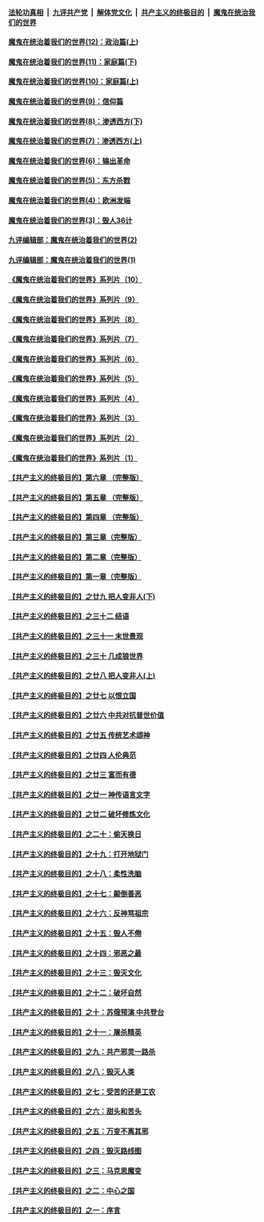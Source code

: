 

####  [法轮功真相](../../../../basic/blob/master/README.md?t=09291303) &nbsp;|&nbsp; [九评共产党](../../../../9ping.md/blob/master/README.md?t=09291303) &nbsp;|&nbsp; [解体党文化](../../../../jtdwh.md/blob/master/README.md?t=09291303)  &nbsp;|&nbsp; [共产主义的终极目的](../../../../gczydzjmd.md/blob/master/README.md?t=09291303) &nbsp;|&nbsp; [魔鬼在统治我们的世界](../../../../mgztzwmdsj.md/blob/master/README.md?t=09291303) 

#### [魔鬼在统治着我们的世界(12)：政治篇(上)](../pages/nsc422/n10444576.md?t=09291303) 

#### [魔鬼在统治着我们的世界(11)：家庭篇(下)](../pages/nsc422/n10440961.md?t=09291303) 

#### [魔鬼在统治着我们的世界(10)：家庭篇(上)](../pages/nsc422/n10435448.md?t=09291303) 

#### [魔鬼在统治着我们的世界(9)：信仰篇](../pages/nsc422/n10432159.md?t=09291303) 

#### [魔鬼在统治着我们的世界(8)：渗透西方(下)](../pages/nsc422/n10429603.md?t=09291303) 

#### [魔鬼在统治着我们的世界(7)：渗透西方(上)](../pages/nsc422/n10426013.md?t=09291303) 

#### [魔鬼在统治着我们的世界(6)：输出革命](../pages/nsc422/n10421536.md?t=09291303) 

#### [魔鬼在统治着我们的世界(5)：东方杀戮](../pages/nsc422/n10417707.md?t=09291303) 

#### [魔鬼在统治着我们的世界(4)：欧洲发端](../pages/nsc422/n10414890.md?t=09291303) 

#### [魔鬼在统治着我们的世界(3)：毁人36计](../pages/nsc422/n10411583.md?t=09291303) 

#### [九评编辑部：魔鬼在统治着我们的世界(2)](../pages/nsc422/n10410036.md?t=09291303) 

#### [九评编辑部：魔鬼在统治着我们的世界(1)](../pages/nsc422/n10406825.md?t=09291303) 

#### [《魔鬼在统治着我们的世界》系列片（10）](../pages/nsc422/n12292670.md?t=09291303) 

#### [《魔鬼在统治着我们的世界》系列片（9）](../pages/nsc422/n12290859.md?t=09291303) 

#### [《魔鬼在统治着我们的世界》系列片（8）](../pages/nsc422/n12287445.md?t=09291303) 

#### [《魔鬼在统治着我们的世界》系列片（7）](../pages/nsc422/n12283425.md?t=09291303) 

#### [《魔鬼在统治着我们的世界》系列片（6）](../pages/nsc422/n12282314.md?t=09291303) 

#### [《魔鬼在统治着我们的世界》系列片（5）](../pages/nsc422/n12281419.md?t=09291303) 

#### [《魔鬼在统治着我们的世界》系列片（4）](../pages/nsc422/n12274024.md?t=09291303) 

#### [《魔鬼在统治着我们的世界》系列片（3）](../pages/nsc422/n12271322.md?t=09291303) 

#### [《魔鬼在统治着我们的世界》系列片（2）](../pages/nsc422/n12269049.md?t=09291303) 

#### [《魔鬼在统治着我们的世界》系列片（1）](../pages/nsc422/n12267575.md?t=09291303) 

#### [【共产主义的终极目的】第六章 （完整版）](../pages/nsc422/n11428913.md?t=09291303) 

#### [【共产主义的终极目的】第五章 （完整版）](../pages/nsc422/n11428912.md?t=09291303) 

#### [【共产主义的终极目的】第四章 （完整版）](../pages/nsc422/n11428907.md?t=09291303) 

#### [【共产主义的终极目的】第三章（完整版）](../pages/nsc422/n11428848.md?t=09291303) 

#### [【共产主义的终极目的】第二章（完整版）](../pages/nsc422/n11428831.md?t=09291303) 

#### [【共产主义的终极目的】第一章（完整版）](../pages/nsc422/n11417651.md?t=09291303) 

#### [【共产主义的终极目的】之廿九 把人变非人(下)](../pages/nsc422/n11344140.md?t=09291303) 

#### [【共产主义的终极目的】之三十二 结语](../pages/nsc422/n11360535.md?t=09291303) 

#### [【共产主义的终极目的】之三十一 末世景观](../pages/nsc422/n11351129.md?t=09291303) 

#### [【共产主义的终极目的】之三十 几成狼世界](../pages/nsc422/n11348280.md?t=09291303) 

#### [【共产主义的终极目的】之廿八 把人变非人(上)](../pages/nsc422/n11340492.md?t=09291303) 

#### [【共产主义的终极目的】之廿七 以恨立国](../pages/nsc422/n11336944.md?t=09291303) 

#### [【共产主义的终极目的】之廿六 中共对抗普世价值](../pages/nsc422/n11324785.md?t=09291303) 

#### [【共产主义的终极目的】之廿五 传统艺术颂神](../pages/nsc422/n11296396.md?t=09291303) 

#### [【共产主义的终极目的】之廿四 人伦典范](../pages/nsc422/n11296397.md?t=09291303) 

#### [【共产主义的终极目的】之廿三 富而有德](../pages/nsc422/n11283598.md?t=09291303) 

#### [【共产主义的终极目的】之廿一 神传语言文字](../pages/nsc422/n11263265.md?t=09291303) 

#### [【共产主义的终极目的】之廿二 破坏修炼文化](../pages/nsc422/n11245728.md?t=09291303) 

#### [【共产主义的终极目的】之二十：偷天换日](../pages/nsc422/n11238846.md?t=09291303) 

#### [【共产主义的终极目的】之十九：打开地狱门](../pages/nsc422/n11206376.md?t=09291303) 

#### [【共产主义的终极目的】之十八：柔性洗脑](../pages/nsc422/n11199994.md?t=09291303) 

#### [【共产主义的终极目的】之十七：颠倒善恶](../pages/nsc422/n11179782.md?t=09291303) 

#### [【共产主义的终极目的】之十六：反神骂祖宗](../pages/nsc422/n11166798.md?t=09291303) 

#### [【共产主义的终极目的】之十五：毁人不倦](../pages/nsc422/n11166792.md?t=09291303) 

#### [【共产主义的终极目的】之十四：邪恶之最](../pages/nsc422/n11150249.md?t=09291303) 

#### [【共产主义的终极目的】之十三：毁灭文化](../pages/nsc422/n11135227.md?t=09291303) 

#### [【共产主义的终极目的】之十二：破坏自然](../pages/nsc422/n11135214.md?t=09291303) 

#### [【共产主义的终极目的】之十：苏俄预演 中共登台](../pages/nsc422/n11118424.md?t=09291303) 

#### [【共产主义的终极目的】之十一：屠杀精英](../pages/nsc422/n11118442.md?t=09291303) 

#### [【共产主义的终极目的】之九：共产邪灵一路杀](../pages/nsc422/n11114139.md?t=09291303) 

#### [【共产主义的终极目的】之八：毁灭人类](../pages/nsc422/n11108503.md?t=09291303) 

#### [【共产主义的终极目的】之七：受苦的还是工农](../pages/nsc422/n11101809.md?t=09291303) 

#### [【共产主义的终极目的】之六：甜头和苦头](../pages/nsc422/n11096971.md?t=09291303) 

#### [【共产主义的终极目的】之五：万变不离其邪](../pages/nsc422/n11091285.md?t=09291303) 

#### [【共产主义的终极目的】之四：毁灭路线图](../pages/nsc422/n11086284.md?t=09291303) 

#### [【共产主义的终极目的】之三：马克思魔变](../pages/nsc422/n11061941.md?t=09291303) 

#### [【共产主义的终极目的】之二：中心之国](../pages/nsc422/n11047728.md?t=09291303) 

#### [【共产主义的终极目的】之一：序言](../pages/nsc422/n11086077.md?t=09291303) 

